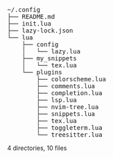 <pre>
~/.config
├── README.md
├── init.lua
├── lazy-lock.json
└── lua
    ├── config
    │   └── lazy.lua
    ├── my_snippets
    │   └── tex.lua
    └── plugins
        ├── colorscheme.lua
        ├── comments.lua
        ├── completion.lua
        ├── lsp.lua
        ├── nvim-tree.lua
        ├── snippets.lua
        ├── tex.lua
        ├── toggleterm.lua
        └── treesitter.lua
</pre>

4 directories, 10 files
